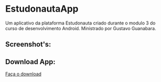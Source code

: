 # EstudonautaApp
Um aplicativo da plataforma Estudonauta criado durante o modulo 3 do curso de desenvolvimento Android. Ministrado por Gustavo Guanabara.


## Screenshot's:







## Download App:
[Faça o download](https://github.com/FelipeAlafy/EstudonautaApp/blob/master/estudonautaapp.apk)
